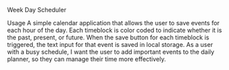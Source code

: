 Week Day Scheduler

Usage
A simple calendar application that allows the user to save events for each hour of the day. Each timeblock is color coded to indicate whether it is the past, present, or future. 
When the save button for each timeblock is triggered, the text input for that event is saved in local storage.
As a user with a busy schedule, I want the user to add important events to the daily planner, so they can manage their time more effectively.
